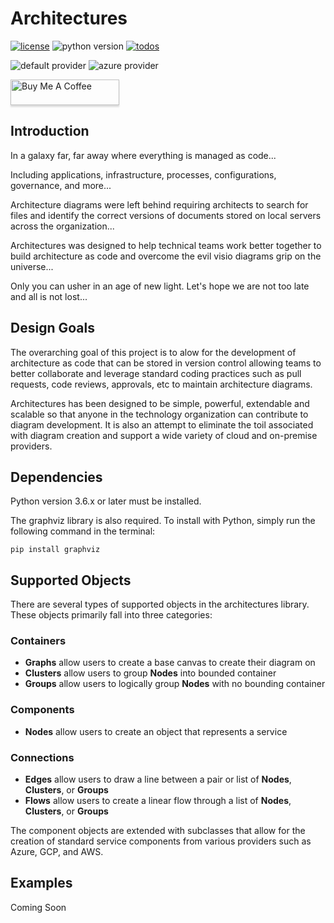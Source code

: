 # Architectures

[![license](https://img.shields.io/badge/license-MIT-blue.svg)](/LICENSE)
![python version](https://img.shields.io/badge/python-3.6%2C3.7%2C3.8-blue?logo=python)
[![todos](https://badgen.net/https/api.tickgit.com/badgen/github.com/mingrammer/diagrams?label=todos)](https://www.tickgit.com/browse?repo=github.com/jsoconno/architectures)

![default provider](https://img.shields.io/badge/provider-Default-orange?color=C70039)
![azure provider](https://img.shields.io/badge/provider-Azure-orange?logo=microsoft-azure&color=007FFF)

<a href="https://www.buymeacoffee.com/jsoconno" target="_blank"><img src="https://www.buymeacoffee.com/assets/img/custom_images/orange_img.png" alt="Buy Me A Coffee" style="height: 41px !important;width: 174px !important;box-shadow: 0px 3px 2px 0px rgba(190, 190, 190, 0.5) !important;" ></a>

## Introduction
In a galaxy far, far away where everything is managed as code...

Including applications, infrastructure, processes, configurations, governance, and more...

Architecture diagrams were left behind requiring architects to search for files and identify the correct versions of documents stored on local servers across the organization...

Architectures was designed to help technical teams work better together to build architecture as code and overcome the evil visio diagrams grip on the universe...

Only you can usher in an age of new light.  Let's hope we are not too late and all is not lost...
## Design Goals
The overarching goal of this project is to alow for the development of architecture as code that can be stored in version control allowing teams to better collaborate and leverage standard coding practices such as pull requests, code reviews, approvals, etc to maintain architecture diagrams.

Architectures has been designed to be simple, powerful, extendable and scalable so that anyone in the technology organization can contribute to diagram development.  It is also an attempt to eliminate the toil associated with diagram creation and support a wide variety of cloud and on-premise providers.

## Dependencies
Python version 3.6.x or later must be installed.

The graphviz library is also required.  To install with Python, simply run the following command in the terminal:
```
pip install graphviz
```

## Supported Objects
There are several types of supported objects in the architectures library.  These objects primarily fall into three categories:
### Containers
- **Graphs** allow users to create a base canvas to create their diagram on
- **Clusters** allow users to group **Nodes** into bounded container
- **Groups** allow users to logically group **Nodes** with no bounding container
### Components
- **Nodes** allow users to create an object that represents a service
### Connections
- **Edges** allow users to draw a line between a pair or list of **Nodes**, **Clusters**, or **Groups**
- **Flows** allow users to create a linear flow through a list of **Nodes**, **Clusters**, or **Groups**

The component objects are extended with subclasses that allow for the creation of standard service components from various providers such as Azure, GCP, and AWS.

## Examples
Coming Soon
